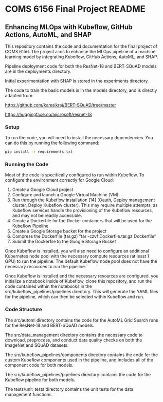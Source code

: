# COMS 6156 Final Project README

## Enhancing MLOps with Kubeflow, GitHub Actions, AutoML, and SHAP

This repository contains the code and documentation for the final project of COMS 6156. The project aims to enhance the MLOps pipeline of a machine learning model by integrating Kubeflow, GitHub Actions, AutoML, and SHAP.

Pipeline deployment code for both the ResNet-18 and BERT-SQuAD models are in the deployments directory.

Initial experimentation with SHAP is stored in the experiments directory.

The code to train the basic models is in the models directory, and is directly adapted from:

https://github.com/kamalkraj/BERT-SQuAD/tree/master

https://huggingface.co/microsoft/resnet-18

### Setup

To run the code, you will need to install the necessary dependencies. You can do this by running the following command:

```bash
pip install -r requirements.txt
```

### Running the Code

Most of the code is specifically configured to run within Kubeflow. To configure the environment correctly for Google Cloud:

1. Create a Google Cloud project
2. Configure and launch a Google Virtual Machine (VM). 
3. Run through the Kubeflow installation [14] (Oauth, Deploy management cluster, Deploy Kubeflow cluster). This may require multiple attempts, as Kubeflow services handle the provisioning of the Kubeflow resources, and may not be readily accessible.
3. Create a Dockerfile for the Docker containers that will be used for the Kubeflow Pipeline 
4. Create a Google Storage bucket for the project
5. Compress the Dockerfile (tar.gz)
“tar -czvf Dockerfile.tar.gz Dockerfile”
6. Submit the Dockerfile to the Google Storage Bucket

Once Kubeflow is installed, you will also need to configure an additional Kubernetes node pool with the necessary compute resources (at least 1 GPU) to run the pipeline. The default Kubeflow node pool does not have the necessary resources to run the pipeline.

Once Kubeflow is installed and the necessary resources are configured, you initialize a notebook inside of Kubeflow, clone this repository, and run the code contained within the notebooks in the src/kubeflow_pipelines/pipelines directory. This will generate the YAML files for the pipeline, which can then be selected within Kubeflow and run.

### Code Structure

The src/automl directory contains the code for the AutoML Grid Search runs for the ResNet-18 and BERT-SQuAD models.

The src/data_management directory contains the necessary code to download, preprocess, and conduct data quality checks on both the ImageNet and SQuAD datasets.

The src/kubeflow_pipelines/components directory contains the code for the custom Kubeflow components used in the pipeline, and includes all of the component code for both models.

The src/kubeflow_pipelines/pipelines directory contains the code for the Kubeflow pipeline for both models.

The tests/unit_tests directory contains the unit tests for the data management functions.

